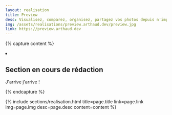 ```yaml
---
layout: realisation
title: Preview
desc: Visualisez, comparez, organisez, partagez vos photos depuis n'importe quel appareil.
img: /assets/realisations/preview.arthaud.dev/preview.jpg
link: https://preview.arthaud.dev
---
```


{% capture content %}
<li class="swiper-slide" data-cover="/assets/realisations/bordeaux-photo.fr/preview.jpg">
    <div class="intro-card">
        <!-- <span>Mars 2021</span> -->
        <h2>Section en cours de rédaction</h2>
        <p>
            J'arrive j'arrive !
        </p>
    </div>
</li>
{% endcapture %}

{% 
    include sections/realisation.html
    title=page.title
    link=page.link
    img=page.img
    desc=page.desc
    content=content
%}
